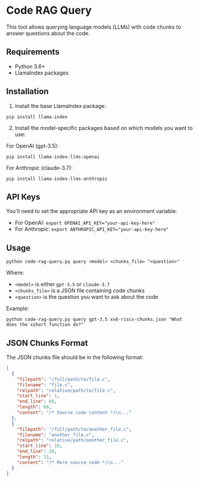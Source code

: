 # Code RAG Query

This tool allows querying language models (LLMs) with code chunks to answer questions about the code.

## Requirements

- Python 3.6+
- LlamaIndex packages

## Installation

1. Install the base LlamaIndex package:

```
pip install llama-index
```

2. Install the model-specific packages based on which models you want to use:

For OpenAI (gpt-3.5):

```
pip install llama-index-llms-openai
```

For Anthropic (claude-3.7):

```
pip install llama-index-llms-anthropic
```

## API Keys

You'll need to set the appropriate API key as an environment variable:

- For OpenAI: `export OPENAI_API_KEY="your-api-key-here"`
- For Anthropic: `export ANTHROPIC_API_KEY="your-api-key-here"`

## Usage

```
python code-rag-query.py query <model> <chunks_file> "<question>"
```

Where:

- `<model>` is either `gpt-3.5` or `claude-3.7`
- `<chunks_file>` is a JSON file containing code chunks
- `<question>` is the question you want to ask about the code

Example:

```
python code-rag-query.py query gpt-3.5 xv6-riscv-chunks.json "What does the xshort function do?"
```

## JSON Chunks Format

The JSON chunks file should be in the following format:

```json
[
  {
    "filepath": "/full/path/to/file.c",
    "filename": "file.c",
    "relpath": "relative/path/to/file.c",
    "start_line": 1,
    "end_line": 66,
    "length": 66,
    "content": "/* Source code content */\n..."
  },
  {
    "filepath": "/full/path/to/another_file.c",
    "filename": "another_file.c",
    "relpath": "relative/path/another_file.c",
    "start_line": 10,
    "end_line": 20,
    "length": 11,
    "content": "/* More source code */\n..."
  }
]
```
